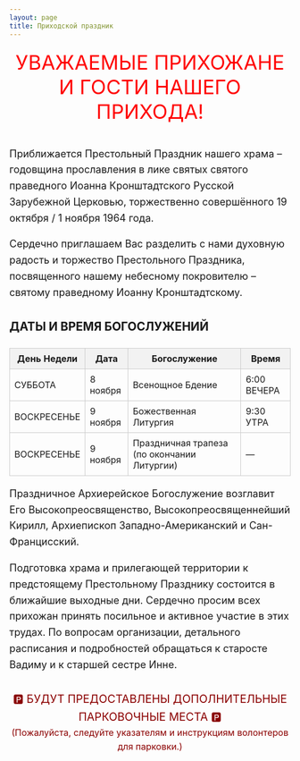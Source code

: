 ```yaml
---
layout: page
title: Приходской праздник
---
```


<div style="color: red; font-size: 36px; text-align: center; margin-top: 20px;">
  УВАЖАЕМЫЕ ПРИХОЖАНЕ И ГОСТИ НАШЕГО ПРИХОДА!
</div>

<div style="font-size: 18px; margin: 40px auto; max-width: 800px; line-height: 1.6;">
  <p>Приближается Престольный Праздник нашего храма – годовщина прославления в лике святых святого праведного Иоанна Кронштадтского Русской Зарубежной Церковью, торжественно совершённого 19 октября / 1 ноября 1964 года.</p>

  <p>Сердечно приглашаем Вас разделить с нами духовную радость и торжество Престольного Праздника, посвященного нашему небесному покровителю – святому праведному Иоанну Кронштадтскому.</p>

  <h3>ДАТЫ И ВРЕМЯ БОГОСЛУЖЕНИЙ</h3>
  <table style="width: 100%; border-collapse: collapse; margin-top: 20px;">
    <thead>
      <tr style="background-color: #f2f2f2;">
        <th style="border: 1px solid #ccc; padding: 8px;">День Недели</th>
        <th style="border: 1px solid #ccc; padding: 8px;">Дата</th>
        <th style="border: 1px solid #ccc; padding: 8px;">Богослужение</th>
        <th style="border: 1px solid #ccc; padding: 8px;">Время</th>
      </tr>
    </thead>
    <tbody>
      <tr>
        <td style="border: 1px solid #ccc; padding: 8px;">СУББОТА</td>
        <td style="border: 1px solid #ccc; padding: 8px;">8 ноября</td>
        <td style="border: 1px solid #ccc; padding: 8px;">Всенощное Бдение</td>
        <td style="border: 1px solid #ccc; padding: 8px;">6:00 ВЕЧЕРА</td>
      </tr>
      <tr>
        <td style="border: 1px solid #ccc; padding: 8px;">ВОСКРЕСЕНЬЕ</td>
        <td style="border: 1px solid #ccc; padding: 8px;">9 ноября</td>
        <td style="border: 1px solid #ccc; padding: 8px;">Божественная Литургия</td>
        <td style="border: 1px solid #ccc; padding: 8px;">9:30 УТРА</td>
      </tr>
      <tr>
        <td style="border: 1px solid #ccc; padding: 8px;">ВОСКРЕСЕНЬЕ</td>
        <td style="border: 1px solid #ccc; padding: 8px;">9 ноября</td>
        <td style="border: 1px solid #ccc; padding: 8px;">Праздничная трапеза (по окончании Литургии)</td>
        <td style="border: 1px solid #ccc; padding: 8px;">—</td>
      </tr>
    </tbody>
  </table>

  <p>Праздничное Архиерейское Богослужение возглавит Его Высокопреосвященство, Высокопреосвященнейший Кирилл, Архиепископ Западно-Американский и Сан-Францисский.</p>

  <p>Подготовка храма и прилегающей территории к предстоящему Престольному Празднику состоится в ближайшие выходные дни. Сердечно просим всех прихожан принять посильное и активное участие в этих трудах. По вопросам организации, детального расписания и подробностей обращаться к старосте Вадиму и к старшей сестре Инне.</p>

  <p style="font-size: 20px; color: darkred; text-align: center; margin-top: 30px;">
    🅿️ БУДУТ ПРЕДОСТАВЛЕНЫ ДОПОЛНИТЕЛЬНЫЕ ПАРКОВОЧНЫЕ МЕСТА 🅿️<br/>
    <span style="font-size: 16px;">(Пожалуйста, следуйте указателям и инструкциям волонтеров для парковки.)</span>
  </p>
</div>
